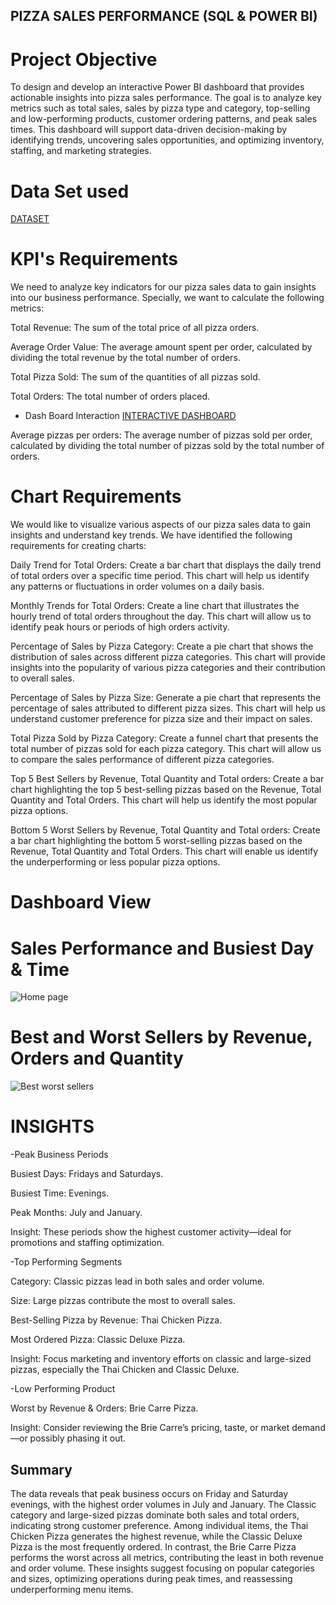 ## PIZZA SALES PERFORMANCE (SQL & POWER BI)
# Project Objective
To design and develop an interactive Power BI dashboard that provides actionable insights into pizza sales performance. The goal is to analyze key metrics such as total sales, sales by pizza type and category, top-selling and low-performing products, customer ordering patterns, and peak sales times. This dashboard will support data-driven decision-making by identifying trends, uncovering sales opportunities, and optimizing inventory, staffing, and marketing strategies.
# Data Set used
<a href="https://github.com/Dhrisya94/SQL-Power-BI-Project/blob/main/pizza_sales_excel_file.xlsx">DATASET</a>

# KPI's Requirements
We need to analyze key indicators for our pizza sales data to gain insights into our business performance. Specially, we want to calculate the following metrics:

Total Revenue: The sum of the total price of all pizza orders.

Average Order Value: The average amount spent per order, calculated by dividing the total revenue by the total number of orders.

Total Pizza Sold: The sum of the quantities of all pizzas sold.

Total Orders: The total number of orders placed.

- Dash Board Interaction <a href="https://github.com/Dhrisya94/SQL-Power-BI-Project/blob/main/pizza%20sale%20report.pbix">INTERACTIVE DASHBOARD</a>

Average pizzas per orders: The average number of pizzas sold per order, calculated by dividing the total number of pizzas sold by the total number of orders.
# Chart Requirements
We would like to visualize various aspects of our pizza sales data to gain insights and understand key trends. We have identified the following requirements for creating charts:

Daily Trend for Total Orders: Create a bar chart that displays the daily trend of total orders over a specific time period. This chart will help us identify any patterns or fluctuations in order volumes on a daily basis.

Monthly Trends for Total Orders: Create a line chart that illustrates the hourly trend of total orders throughout the day. This chart will allow us to identify peak hours or periods of high orders activity.

Percentage of Sales by Pizza Category: Create a pie chart that shows the distribution of sales across different pizza categories. This chart will provide insights into the popularity of various pizza categories and their contribution to overall sales.

Percentage of Sales by Pizza Size: Generate a pie chart that represents the percentage of sales attributed to different pizza sizes. This chart will help us understand customer preference for pizza size and their impact on sales.

Total Pizza Sold by Pizza Category: Create a funnel chart that presents the total number of pizzas sold for each pizza category. This chart will allow us to compare the sales performance of different pizza categories.

Top 5 Best Sellers by Revenue, Total Quantity and Total orders: Create a bar chart highlighting the top 5 best-selling pizzas based on the Revenue, Total Quantity and Total Orders. This chart will help us identify the most popular pizza options.

Bottom 5 Worst Sellers by Revenue, Total Quantity and Total orders: Create a bar chart highlighting the bottom 5 worst-selling pizzas based on the Revenue, Total Quantity and Total Orders. This chart will enable us identify the underperforming or less popular pizza options.

# Dashboard View 
# Sales Performance and Busiest Day & Time
![Home page](https://github.com/user-attachments/assets/0a2f06bb-0c1c-4564-ba68-b06df66c976b)
# Best and Worst Sellers by Revenue, Orders and Quantity
![Best worst sellers](https://github.com/user-attachments/assets/d6caaea0-1ef1-463a-b289-4a368838911f)

# INSIGHTS
-Peak Business Periods

Busiest Days: Fridays and Saturdays.

Busiest Time: Evenings.

Peak Months: July and January.

Insight: These periods show the highest customer activity—ideal for promotions and staffing optimization.

-Top Performing Segments

Category: Classic pizzas lead in both sales and order volume.

Size: Large pizzas contribute the most to overall sales.

Best-Selling Pizza by Revenue: Thai Chicken Pizza.

Most Ordered Pizza: Classic Deluxe Pizza.

Insight: Focus marketing and inventory efforts on classic and large-sized pizzas, especially the Thai Chicken and Classic Deluxe.

-Low Performing Product

Worst by Revenue & Orders: Brie Carre Pizza.

Insight: Consider reviewing the Brie Carre’s pricing, taste, or market demand—or possibly phasing it out.

## Summary 
The data reveals that peak business occurs on Friday and Saturday evenings, with the highest order volumes in July and January. The Classic category and large-sized pizzas dominate both sales and total orders, indicating strong customer preference. Among individual items, the Thai Chicken Pizza generates the highest revenue, while the Classic Deluxe Pizza is the most frequently ordered. In contrast, the Brie Carre Pizza performs the worst across all metrics, contributing the least in both revenue and order volume. These insights suggest focusing on popular categories and sizes, optimizing operations during peak times, and reassessing underperforming menu items.





